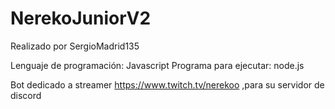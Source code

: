 # NerekoJuniorV2

Realizado por SergioMadrid135

Lenguaje de programación: Javascript
Programa para ejecutar: node.js


Bot dedicado a streamer https://www.twitch.tv/nerekoo ,para su servidor de discord
